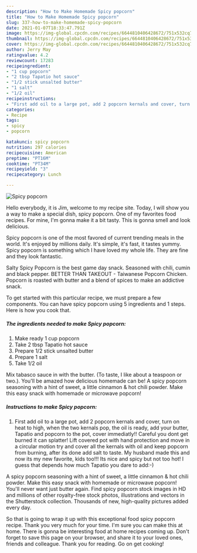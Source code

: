 ```yaml
---
description: "How to Make Homemade Spicy popcorn"
title: "How to Make Homemade Spicy popcorn"
slug: 337-how-to-make-homemade-spicy-popcorn
date: 2021-01-07T18:33:47.791Z
image: https://img-global.cpcdn.com/recipes/6644810406428672/751x532cq70/spicy-popcorn-recipe-main-photo.jpg
thumbnail: https://img-global.cpcdn.com/recipes/6644810406428672/751x532cq70/spicy-popcorn-recipe-main-photo.jpg
cover: https://img-global.cpcdn.com/recipes/6644810406428672/751x532cq70/spicy-popcorn-recipe-main-photo.jpg
author: Jerry May
ratingvalue: 4.2
reviewcount: 17283
recipeingredient:
- "1 cup popcorn"
- "2 tbsp Tapatio hot sauce"
- "1/2 stick unsalted butter"
- "1 salt"
- "1/2 oil"
recipeinstructions:
- "First add oil to a large pot, add 2 popcorn kernals and cover, turn on heat to high, when the two kernals pop, the oil is ready, add your butter, Tapatio and popcorn to the pot, cover immediatly!! Careful you dont get burned it can splatter! Lift covered pot with hand protection and move in a circular motion try and cover all the kernals with oil and keep popcorn from burning, after its done add salt to taste. My husband made this and now its my new favorite, kids too!!! Its nice and spicy but not too hot! I guess that depends how much Tapatio you dare to add:-)"
categories:
- Recipe
tags:
- spicy
- popcorn

katakunci: spicy popcorn 
nutrition: 297 calories
recipecuisine: American
preptime: "PT16M"
cooktime: "PT34M"
recipeyield: "3"
recipecategory: Lunch

---
```



![Spicy popcorn](https://img-global.cpcdn.com/recipes/6644810406428672/751x532cq70/spicy-popcorn-recipe-main-photo.jpg)

Hello everybody, it is Jim, welcome to my recipe site. Today, I will show you a way to make a special dish, spicy popcorn. One of my favorites food recipes. For mine, I'm gonna make it a bit tasty. This is gonna smell and look delicious.

Spicy popcorn is one of the most favored of current trending meals in the world. It's enjoyed by millions daily. It's simple, it's fast, it tastes yummy. Spicy popcorn is something which I have loved my whole life. They are fine and they look fantastic.

Salty Spicy Popcorn is the best game day snack. Seasoned with chili, cumin and black pepper. BETTER THAN TAKEOUT - Taiwanese Popcorn Chicken. Popcorn is roasted with butter and a blend of spices to make an addictive snack.


To get started with this particular recipe, we must prepare a few components. You can have spicy popcorn using 5 ingredients and 1 steps. Here is how you cook that.

<!--inarticleads1-->

##### The ingredients needed to make Spicy popcorn:

1. Make ready 1 cup popcorn
1. Take 2 tbsp Tapatio hot sauce
1. Prepare 1/2 stick unsalted butter
1. Prepare 1 salt
1. Take 1/2 oil


Mix tabasco sauce in with the butter. (To taste, I like about a teaspoon or two.). You&#39;ll be amazed how delicious homemade can be! A spicy popcorn seasoning with a hint of sweet, a little cinnamon &amp; hot chili powder. Make this easy snack with homemade or microwave popcorn! 

<!--inarticleads2-->

##### Instructions to make Spicy popcorn:

1. First add oil to a large pot, add 2 popcorn kernals and cover, turn on heat to high, when the two kernals pop, the oil is ready, add your butter, Tapatio and popcorn to the pot, cover immediatly!! Careful you dont get burned it can splatter! Lift covered pot with hand protection and move in a circular motion try and cover all the kernals with oil and keep popcorn from burning, after its done add salt to taste. My husband made this and now its my new favorite, kids too!!! Its nice and spicy but not too hot! I guess that depends how much Tapatio you dare to add:-)


A spicy popcorn seasoning with a hint of sweet, a little cinnamon &amp; hot chili powder. Make this easy snack with homemade or microwave popcorn! You&#39;ll never want just butter again. Find spicy popcorn stock images in HD and millions of other royalty-free stock photos, illustrations and vectors in the Shutterstock collection. Thousands of new, high-quality pictures added every day. 

So that is going to wrap it up with this exceptional food spicy popcorn recipe. Thank you very much for your time. I'm sure you can make this at home. There is gonna be interesting food at home recipes coming up. Don't forget to save this page on your browser, and share it to your loved ones, friends and colleague. Thank you for reading. Go on get cooking!
